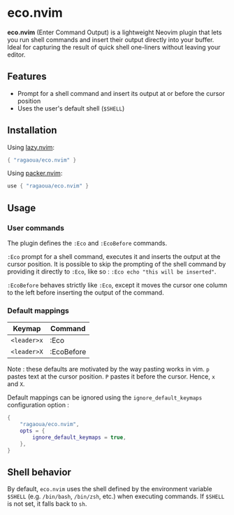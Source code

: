 # eco.nvim

**eco.nvim** (Enter Command Output) is a lightweight Neovim plugin that lets you run shell commands and insert their output directly into your buffer. Ideal for capturing the result of quick shell one-liners without leaving your editor.

## Features

- Prompt for a shell command and insert its output at or before the cursor position
- Uses the user's default shell (`$SHELL`)

## Installation

Using [lazy.nvim](https://github.com/folke/lazy.nvim):

```lua
{ "ragaoua/eco.nvim" }
```

Using [packer.nvim](https://github.com/wbthomason/packer.nvim):

```lua
use { "ragaoua/eco.nvim" }
```

## Usage

### User commands

The plugin defines the `:Eco` and `:EcoBefore` commands.

`:Eco` prompt for a shell command, executes it and inserts the output at the cursor position.
It is possible to skip the prompting of the shell command by providing it directly to `:Eco`, like so : `:Eco echo "this will be inserted"`.

`:EcoBefore` behaves strictly like `:Eco`, except it moves the cursor one column to the left before inserting the output of the command.

### Default mappings

| Keymap      | Command    |
|-------------|------------|
| `<leader>x` | :Eco       |
| `<leader>X` | :EcoBefore |

Note : these defaults are motivated by the way pasting works in vim. `p` pastes text at the cursor position. `P` pastes it before the cursor. Hence, `x` and `X`.

Default mappings can be ignored using the `ignore_default_keymaps` configuration option :

```lua
{
    "ragaoua/eco.nvim",
    opts = {
        ignore_default_keymaps = true,
    },
}
```

## Shell behavior

By default, `eco.nvim` uses the shell defined by the environment variable `$SHELL` (e.g. `/bin/bash`, `/bin/zsh`, etc.) when executing commands. If `$SHELL` is not set, it falls back to `sh`.


